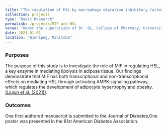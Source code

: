 ```yaml
---
title: "The regulation of HSL by macrophage migration inhibitory factor (MIF) contributes to adipocyte hypertrophy and development of obesity"
collection: projects
type: "Basic Research"
permalink: /projects/MIF and HSL
venue: "Under the supervision of Dr. Qi, College of Pharmacy, University of Manitoba"
date: 2021-01-01
location: "Winnipeg, Manitoba"
---
```


### Purposes ###
The purpose of this study is to investigate the role of MIF in regulating HSL, a key enzyme in mediating lipolysis in adipose tissue. Our findings demonstrate that MIF has both transcriptional and non-transcriptional effects on mediating HSL through activating AMPK signaling pathway, which regulates the development of adipocyte hypertrophy and obesity. [(Liujun et al. (2021))](https://diabetesjournals.org/diabetes/article/70/Supplement_1/197-LB/139733/197-LB-The-Regulation-of-HSL-by-Macrophage).

### Outcomes ###
One first-authored manuscript is submitted to the Journal of Diabetes,One poster was presented in the 81st American Diabetes Association.
